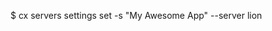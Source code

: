 <!-- layout:code post: servers_examples -->


$ cx servers settings set -s "My Awesome App" --server lion

